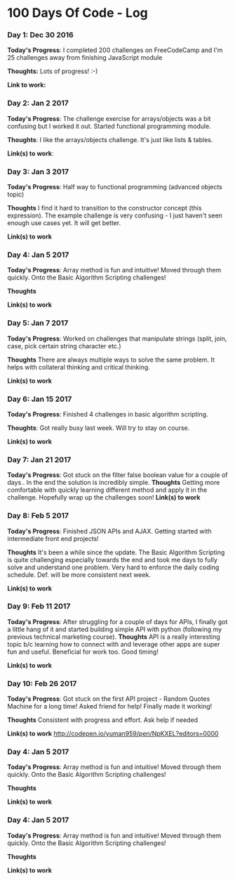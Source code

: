 # 100 Days Of Code - Log

### Day 1: Dec 30 2016

**Today's Progress**: I completed 200 challenges on FreeCodeCamp and I'm 25 challenges away from finishing JavaScript module

**Thoughts:** Lots of progress! :-)

**Link to work:**

### Day 2: Jan 2 2017

**Today's Progress**: The challenge exercise for arrays/objects was a bit confusing but I worked it out. Started functional programming module.

**Thoughts**: I like the arrays/objects challenge. It's just like lists & tables.

**Link(s) to work**:


### Day 3: Jan 3 2017

**Today's Progress**: Half way to functional programming (advanced objects topic)

**Thoughts** I find it hard to transition to the constructor concept (this expression). The example challenge is very confusing - I just haven't seen enough use cases yet. It will get better.

**Link(s) to work**

### Day 4: Jan 5 2017

**Today's Progress**: Array method is fun and intuitive! Moved through them quickly. Onto the Basic Algorithm Scripting challenges!

**Thoughts**

**Link(s) to work**

### Day 5: Jan 7 2017

**Today's Progress**: Worked on challenges that manipulate strings (split, join, case, pick certain string character etc.)

**Thoughts** There are always multiple ways to solve the same problem. It helps with collateral thinking and critical thinking.

**Link(s) to work**

### Day 6: Jan 15 2017

**Today's Progress**: Finished 4 challenges in basic algorithm scripting.

**Thoughts**: Got really busy last week. Will try to stay on course.

**Link(s) to work**

### Day 7: Jan 21 2017

**Today's Progress**: Got stuck on the filter false boolean value for a couple of days.. In the end the solution is incredibly simple.
**Thoughts**
Getting more comfortable with quickly learning different method and apply it in the challenge. Hopefully wrap up the challenges soon!
**Link(s) to work**

### Day 8: Feb 5 2017

**Today's Progress**: Finished JSON APIs and AJAX. Getting started with intermediate front end projects!

**Thoughts** It's been a while since the update. The Basic Algorithm Scripting is quite challenging especially towards the end and took me days to fully solve and understand one problem. Very hard to enforce the daily coding schedule. Def. will be more consistent next week.

**Link(s) to work**

### Day 9: Feb 11 2017

**Today's Progress**: After struggling for a couple of days for APIs, I finally got a little hang of it and started building simple API with python (following my previous technical marketing course).
**Thoughts**  API is a really interesting topic b/c learning how to connect with and leverage other apps are super fun and useful. Beneficial for work too. Good timing!

**Link(s) to work**

### Day 10: Feb 26 2017

**Today's Progress**: Got stuck on the first API project - Random Quotes Machine for a long time! Asked friend for help! Finally made it working!

**Thoughts**  Consistent with progress and effort. Ask help if needed

**Link(s) to work** http://codepen.io/yuman959/pen/NpKXEL?editors=0000

### Day 4: Jan 5 2017

**Today's Progress**: Array method is fun and intuitive! Moved through them quickly. Onto the Basic Algorithm Scripting challenges!

**Thoughts**

**Link(s) to work**

### Day 4: Jan 5 2017

**Today's Progress**: Array method is fun and intuitive! Moved through them quickly. Onto the Basic Algorithm Scripting challenges!

**Thoughts**

**Link(s) to work**
